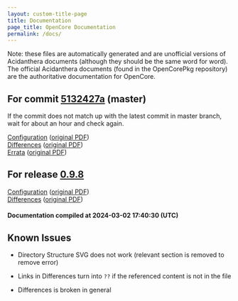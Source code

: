 ```yaml
---
layout: custom-title-page
title: Documentation
page_title: OpenCore Documentation
permalink: /docs/
---
```

Note: these files are automatically generated and are unofficial versions of Acidanthera documents (although they should be the same word for word). The official Acidanthera documents (found in the OpenCorePkg repository) are the authoritative documentation for OpenCore.

## For commit [5132427a](https://github.com/acidanthera/OpenCorePkg/tree/5132427afc853e2db68b38237b599b8dbd0250a6) (master)

If the commit does not match up with the latest commit in master branch, wait for about an hour and check again.

[Configuration](latest/Configuration.html) ([original PDF](https://github.com/acidanthera/OpenCorePkg/blob/5132427afc853e2db68b38237b599b8dbd0250a6/Docs/Configuration.pdf))
<br>
[Differences](latest/Differences.html) ([original PDF](https://github.com/acidanthera/OpenCorePkg/blob/5132427afc853e2db68b38237b599b8dbd0250a6/Docs/Differences/Differences.pdf))
<br>
[Errata](latest/Errata.html) ([original PDF](https://github.com/acidanthera/OpenCorePkg/blob/5132427afc853e2db68b38237b599b8dbd0250a6/Docs/Errata/Errata.pdf))

## For release [0.9.8](https://github.com/acidanthera/OpenCorePkg/tree/0.9.8)

[Configuration](release/Configuration.html) ([original PDF](https://github.com/acidanthera/OpenCorePkg/blob/0.9.8/Docs/Configuration.pdf))
<br>
[Differences](release/Differences.html) ([original PDF](https://github.com/acidanthera/OpenCorePkg/blob/0.9.8/Docs/Differences/Differences.pdf))

#### Documentation compiled at 2024-03-02 17:40:30 (UTC)

## Known Issues

* Directory Structure SVG does not work (relevant section is removed to remove error)

* Links in Differences turn into `??` if the referenced content is not in the file

* Differences is broken in general
